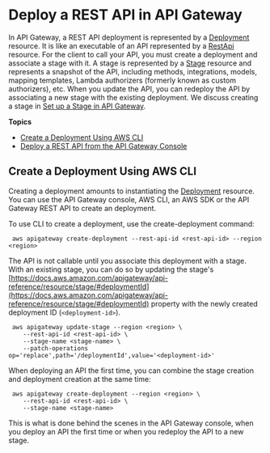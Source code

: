 # Deploy a REST API in API Gateway<a name="set-up-deployments"></a>

 In API Gateway, a REST API deployment is represented by a [Deployment](https://docs.aws.amazon.com/apigateway/api-reference/resource/deployment/) resource\. It is like an executable of an API represented by a [RestApi](https://docs.aws.amazon.com/apigateway/api-reference/resource/rest-api/) resource\. For the client to call your API, you must create a deployment and associate a stage with it\. A stage is represented by a [Stage](https://docs.aws.amazon.com/apigateway/api-reference/resource/stage/) resource and represents a snapshot of the API, including methods, integrations, models, mapping templates, Lambda authorizers \(formerly known as custom authorizers\), etc\. When you update the API, you can redeploy the API by associating a new stage with the existing deployment\. We discuss creating a stage in [Set up a Stage in API Gateway](set-up-stages.md)\.

**Topics**
+ [Create a Deployment Using AWS CLI](#create-deployment-using-cli)
+ [Deploy a REST API from the API Gateway Console](how-to-deploy-api-with-console.md)

## Create a Deployment Using AWS CLI<a name="create-deployment-using-cli"></a>

 Creating a deployment amounts to instantiating the [Deployment](https://docs.aws.amazon.com/apigateway/api-reference/resource/deployment/) resource\. You can use the API Gateway console, AWS CLI, an AWS SDK or the API Gateway REST API to create an deployment\. 

To use CLI to create a deployment, use the create\-deployment command:

```
 aws apigateway create-deployment --rest-api-id <rest-api-id> --region <region>
```

 The API is not callable until you associate this deployment with a stage\. With an existing stage, you can do so by updating the stage's [https://docs.aws.amazon.com/apigateway/api-reference/resource/stage/#deploymentId](https://docs.aws.amazon.com/apigateway/api-reference/resource/stage/#deploymentId) property with the newly created deployment ID \(`<deployment-id>`\)\.

```
 aws apigateway update-stage --region <region> \
    --rest-api-id <rest-api-id> \ 
    --stage-name <stage-name> \ 
    --patch-operations op='replace',path='/deploymentId',value='<deployment-id>'
```

When deploying an API the first time, you can combine the stage creation and deployment creation at the same time:

```
 aws apigateway create-deployment --region <region> \
    --rest-api-id <rest-api-id> \
    --stage-name <stage-name>
```

This is what is done behind the scenes in the API Gateway console, when you deploy an API the first time or when you redeploy the API to a new stage\.